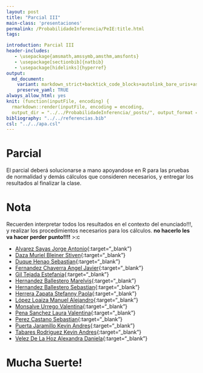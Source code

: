 ```yaml
---
layout: post
title: "Parcial III"
main-class: 'presentaciones'
permalink: /ProbabilidadeInferencia/PeIE:title.html
tags:

introduction: Parcial III
header-includes:
   - \usepackage{amsmath,amssymb,amsthm,amsfonts}
   - \usepackage[sectionbib]{natbib}
   - \usepackage[hidelinks]{hyperref}
output:
  md_document:
    variant: markdown_strict+backtick_code_blocks+autolink_bare_uris+ascii_identifiers+tex_math_single_backslash
    preserve_yaml: TRUE
always_allow_html: yes   
knit: (function(inputFile, encoding) {
  rmarkdown::render(inputFile, encoding = encoding,
  output_dir = "../../ProbabilidadeInferencia/_posts/", output_format = "all"  ) })
bibliography: "../../referencias.bib"
csl: "../../apa.csl"
---
```


# Parcial

El parcial deberá solucionarse a mano apoyandose en R para las pruebas
de normalidad y demás cálculos que consideren necesarios, y entregar los
resultados al finalizar la clase.

# Nota

Recuerden interpretar todos los resultados en el contexto del
enunciado!!!, y realizar los procedimientos necesarios para los
cálculos. **no hacerlo les va hacer perder punto!!!!** &gt;:c

-   [Alvarez Sayas Jorge
    Antonio](https://github.com/jiperezga/jiperezga.github.io/raw/master/Dataset/Parcial/P1067282445.pdf){:target=“\_blank”}
-   [Daza Muriel Bleiner
    Stiven](https://github.com/jiperezga/jiperezga.github.io/raw/master/Dataset/Parcial/P1001945591.pdf){:target=“\_blank”}
-   [Duque Henao
    Sebastian](https://github.com/jiperezga/jiperezga.github.io/raw/master/Dataset/Parcial/P1011510104.pdf){:target=“\_blank”}
-   [Fernandez Chaverra Angel
    Javier](https://github.com/jiperezga/jiperezga.github.io/raw/master/Dataset/Parcial/P1000206530.pdf){:target=“\_blank”}
-   [Gil Tejada
    Estefania](https://github.com/jiperezga/jiperezga.github.io/raw/master/Dataset/Parcial/P1000556567.pdf){:target=“\_blank”}
-   [Hernandez Ballestero
    Marelvis](https://github.com/jiperezga/jiperezga.github.io/raw/master/Dataset/Parcial/P1063718105.pdf){:target=“\_blank”}
-   [Hernandez Ballestero
    Sebastian](https://github.com/jiperezga/jiperezga.github.io/raw/master/Dataset/Parcial/P1063718104.pdf){:target=“\_blank”}
-   [Herrera Zapata Stefanny
    Paola](https://github.com/jiperezga/jiperezga.github.io/raw/master/Dataset/Parcial/P1007109668.pdf){:target=“\_blank”}
-   [López Loaiza Manuel
    Alejandro](https://github.com/jiperezga/jiperezga.github.io/raw/master/Dataset/Parcial/P1036686967.pdf){:target=“\_blank”}
-   [Monsalve Urrego
    Valentina](https://github.com/jiperezga/jiperezga.github.io/raw/master/Dataset/Parcial/P1000759535.pdf){:target=“\_blank”}
-   [Pena Sanchez Laura
    Valentina](https://github.com/jiperezga/jiperezga.github.io/raw/master/Dataset/Parcial/P1097490614.pdf){:target=“\_blank”}
-   [Perez Castano
    Sebastian](https://github.com/jiperezga/jiperezga.github.io/raw/master/Dataset/Parcial/P1013457380.pdf){:target=“\_blank”}
-   [Puerta Jaramillo Kevin
    Andres](https://github.com/jiperezga/jiperezga.github.io/raw/master/Dataset/Parcial/P1001470627.pdf){:target=“\_blank”}
-   [Tabares Rodriguez Kevin
    Andres](https://github.com/jiperezga/jiperezga.github.io/raw/master/Dataset/Parcial/P1007330441.pdf){:target=“\_blank”}
-   [Velez De La Hoz Alexandra
    Daniela](https://github.com/jiperezga/jiperezga.github.io/raw/master/Dataset/Parcial/P1129526888.pdf){:target=“\_blank”}

<h1>
Mucha Suerte!
</h1>
